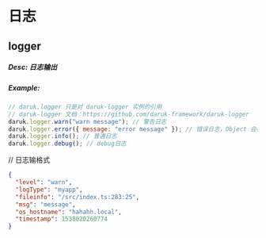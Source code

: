 # 日志

## logger

##### Desc: 日志输出

##### Example:

```javascript
// daruk.logger 只是对 daruk-logger 实例的引用
// daruk-logger 文档：https://github.com/daruk-framework/daruk-logger
daruk.logger.warn("warn message"); // 警告日志
daruk.logger.error({ message: "error message" }); // 错误日志，Object 会被 stringify
daruk.logger.info(); // 普通日志
daruk.logger.debug(); // debug日志
```

// 日志输格式

```json
{
  "level": "warn",
  "logType": "myapp",
  "fileinfo": "/src/index.ts:283:25",
  "msg": "message",
  "os_hostname": "hahahh.local",
  "timestamp": 1538020260774
}
```
